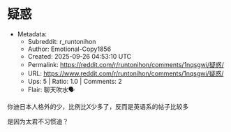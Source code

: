 # 疑惑

- Metadata:
  - Subreddit: r_runtonihon
  - Author: Emotional-Copy1856
  - Created: 2025-09-26 04:53:10 UTC
  - Permalink: https://reddit.com/r/runtonihon/comments/1nqsgwi/疑惑/
  - URL: https://www.reddit.com/r/runtonihon/comments/1nqsgwi/疑惑/
  - Ups: 5 | Ratio: 1.0 | Comments: 2
  - Flair: 聊天吹水🗣️


你迪日本人格外的少，比例比X少多了，反而是英语系的帖子比较多

是因为太君不习惯迪？


